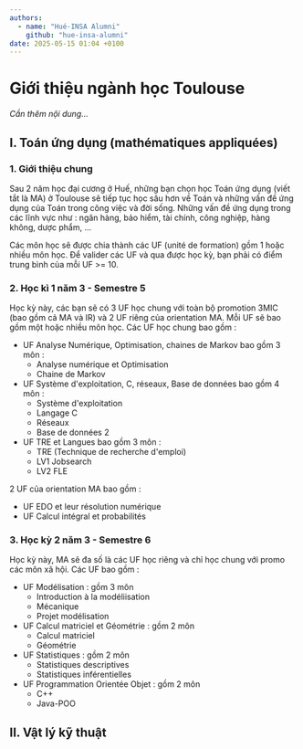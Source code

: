 ```yaml
---
authors:
  - name: "Hué-INSA Alumni"
    github: "hue-insa-alumni"
date: 2025-05-15 01:04 +0100
---
```


# Giới thiệu ngành học Toulouse

_Cần thêm nội dung..._

## I. Toán ứng dụng (mathématiques appliquées)

### 1. Giới thiệu chung

Sau 2 năm học đại cương ở Huế, những bạn chọn học Toán ứng dụng (viết tắt là MA) ở Toulouse sẽ tiếp tục học sâu hơn về Toán và những vấn đề ứng dụng của Toán trong công việc và đời sống. Những vấn đề ứng dụng trong các lĩnh vực như : ngân hàng, bảo hiểm, tài chính, công nghiệp, hàng không, dược phẩm, ...

Các môn học sẽ được chia thành các UF (unité de formation) gồm 1 hoặc nhiều môn học. Để valider các UF và qua được học kỳ, bạn phải có điểm trung bình của mỗi UF >= 10.

### 2. Học kì 1 năm 3 - Semestre 5

Học kỳ này, các bạn sẽ có 3 UF học chung với toàn bộ promotion 3MIC (bao gồm cả MA và IR) và 2 UF riêng của orientation MA. Mỗi UF sẽ bao gồm một hoặc nhiều môn học. Các UF học chung bao gồm :

- UF Analyse Numérique, Optimisation, chaines de Markov bao gồm 3 môn :
  - Analyse numérique et Optimisation
  - Chaine de Markov
- UF Système d'exploitation, C, réseaux, Base de données bao gồm 4 môn :
  - Système d'exploitation
  - Langage C
  - Réseaux
  - Base de données 2
- UF TRE et Langues bao gồm 3 môn :
  - TRE (Technique de recherche d'emploi)
  - LV1 Jobsearch
  - LV2 FLE

2 UF của orientation MA bao gồm :

- UF EDO et leur résolution numérique
- UF Calcul intégral et probabilités

### 3. Học kỳ 2 năm 3 - Semestre 6

Học kỳ này, MA sẽ đa số là các UF học riêng và chỉ học chung với promo các môn xã hội. Các UF bao gồm :

- UF Modélisation : gồm 3 môn
  - Introduction à la modéliisation
  - Mécanique
  - Projet modélisation
- UF Calcul matriciel et Géométrie : gồm 2 môn
  - Calcul matriciel
  - Géométrie
- UF Statistiques : gồm 2 môn
  - Statistiques descriptives
  - Statistiques inférentielles
- UF Programmation Orientée Objet : gồm 2 môn
  - C++
  - Java-POO

## II. Vật lý kỹ thuật
